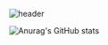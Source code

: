 <!--
**cuteNK/cuteNK** is a ✨ _special_ ✨ repository because its `README.md` (this file) appears on your GitHub profile.

Here are some ideas to get you started:

- 🔭 I’m currently working on ...
- 🌱 I’m currently learning ...
- 👯 I’m looking to collaborate on ...
- 🤔 I’m looking for help with ...
- 💬 Ask me about ...
- 📫 How to reach me: ...
- 😄 Pronouns: ...
- ⚡ Fun fact: ...
-->
![header](https://capsule-render.vercel.app/api?type=cylinder&color=gradient&customColorList=1&height=300&section=header&text=Park%20Nakyung&fontSize=90&text=capsule_render&animation=blink)


![Anurag's GitHub stats](https://github-readme-stats.vercel.app/api?username=cuteNK&show_icons=true&theme=omni)

